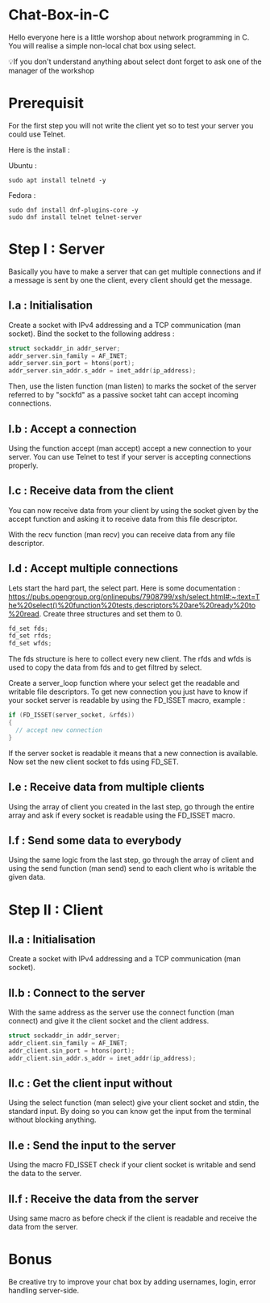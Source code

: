 # Chat-Box-in-C
Hello everyone here is a little worshop about network programming in C. You will realise a simple non-local chat box using select.

💡If you don't understand anything about select dont forget to ask one of the manager of the workshop


# Prerequisit
For the first step you will not write the client yet so to test your server you could use Telnet.

Here is the install :

Ubuntu :
```shell
sudo apt install telnetd -y
```
Fedora :
```shell
sudo dnf install dnf-plugins-core -y
sudo dnf install telnet telnet-server
```
# Step I : Server
Basically you have to make a server that can get multiple connections and if a message is sent by one the client, every client should get the message.
## I.a : Initialisation
Create a socket with IPv4 addressing and a TCP communication (man socket).
Bind the socket to the following address : 
```c
struct sockaddr_in addr_server;
addr_server.sin_family = AF_INET;
addr_server.sin_port = htons(port);
addr_server.sin_addr.s_addr = inet_addr(ip_address);
```
Then, use the listen function (man listen) to marks the socket of the server referred to by "sockfd" as a passive socket taht can accept incoming connections.
## I.b : Accept a connection
Using the function accept (man accept) accept a new connection to your server. You can use Telnet to test if your server is accepting connections properly.
## I.c : Receive data from the client
You can now receive data from your client by using the socket given by the accept function and asking it to receive data from this file descriptor.

With the recv function (man recv) you can receive data from any file descriptor.
## I.d : Accept multiple connections
Lets start the hard part, the select part.
Here is some documentation : https://pubs.opengroup.org/onlinepubs/7908799/xsh/select.html#:~:text=The%20select()%20function%20tests,descriptors%20are%20ready%20to%20read.
Create three structures and set them to 0.
```c
fd_set fds;
fd_set rfds;
fd_set wfds;
```
The fds structure is here to collect every new client. The rfds and wfds is used to copy the data from fds and to get filtred by select.

Create a server_loop function where your select get the readable and writable file descriptors.
To get new connection you just have to know if your socket server is readable by using the FD_ISSET macro, example :
```c
if (FD_ISSET(server_socket, &rfds))
{
  // accept new connection
}
```
If the server socket is readable it means that a new connection is available. Now set the new client socket to fds using FD_SET.
## I.e : Receive data from multiple clients
Using the array of client you created in the last step, go through the entire array and ask if every socket is readable using the FD_ISSET macro.
## I.f : Send some data to everybody
Using the same logic from the last step, go through the array of client and using the send function (man send) send to each client who is writable the given data.

# Step II : Client
## II.a : Initialisation
Create a socket with IPv4 addressing and a TCP communication (man socket).
## II.b : Connect to the server
With the same address as the server use the connect function (man connect) and give it the client socket and the client address.
```c
struct sockaddr_in addr_server;
addr_client.sin_family = AF_INET;
addr_client.sin_port = htons(port);
addr_client.sin_addr.s_addr = inet_addr(ip_address);
```
## II.c : Get the client input without
Using the select function (man select) give your client socket and stdin, the standard input. By doing so you can know get the input from the terminal without blocking anything.
## II.e : Send the input to the server
Using the macro FD_ISSET check if your client socket is writable and send the data to the server.
## II.f : Receive the data from the server
Using same macro as before check if the client is readable and receive the data from the server.

# Bonus
Be creative try to improve your chat box by adding usernames, login, error handling server-side.
